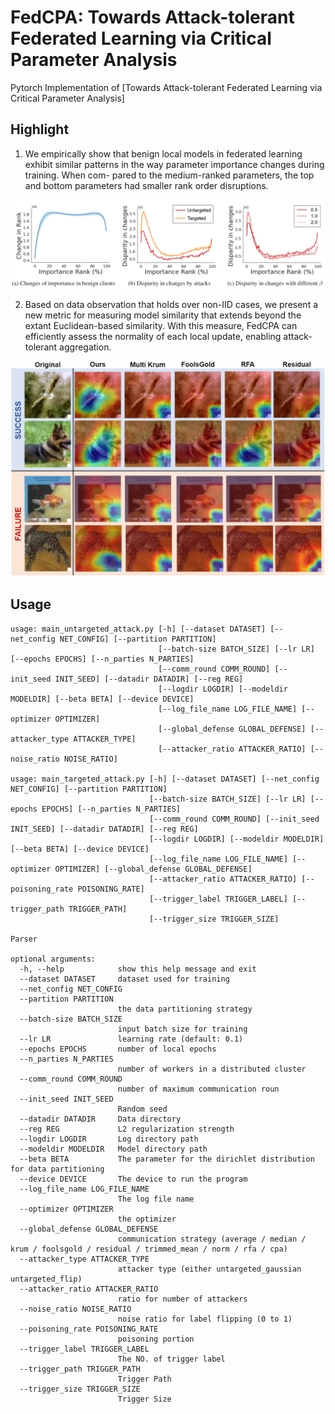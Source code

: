 # FedCPA: Towards Attack-tolerant Federated Learning via Critical Parameter Analysis
Pytorch Implementation of [Towards Attack-tolerant Federated Learning via Critical Parameter Analysis]




## Highlight ##
1. We empirically show that benign local models in federated learning exhibit similar patterns in the way parameter importance changes during training. When com-
pared to the medium-ranked parameters, the top and bottom parameters had smaller rank order disruptions.
<p align="center"><img src="./figure/observation.PNG" width = 600> </center>

2. Based on data observation that holds over non-IID cases, we present a new metric for measuring model similarity that extends beyond the extant Euclidean-based similarity. With this measure, FedCPA can efficiently assess the normality of each local update, enabling attack-tolerant aggregation.
<p align="center"><img src="./figure/qualitative.png" width = 600> </center>

## Usage ##
```
usage: main_untargeted_attack.py [-h] [--dataset DATASET] [--net_config NET_CONFIG] [--partition PARTITION]
                                 [--batch-size BATCH_SIZE] [--lr LR] [--epochs EPOCHS] [--n_parties N_PARTIES]
                                 [--comm_round COMM_ROUND] [--init_seed INIT_SEED] [--datadir DATADIR] [--reg REG]
                                 [--logdir LOGDIR] [--modeldir MODELDIR] [--beta BETA] [--device DEVICE]
                                 [--log_file_name LOG_FILE_NAME] [--optimizer OPTIMIZER]
                                 [--global_defense GLOBAL_DEFENSE] [--attacker_type ATTACKER_TYPE]
                                 [--attacker_ratio ATTACKER_RATIO] [--noise_ratio NOISE_RATIO]
                                 
usage: main_targeted_attack.py [-h] [--dataset DATASET] [--net_config NET_CONFIG] [--partition PARTITION]
                               [--batch-size BATCH_SIZE] [--lr LR] [--epochs EPOCHS] [--n_parties N_PARTIES]
                               [--comm_round COMM_ROUND] [--init_seed INIT_SEED] [--datadir DATADIR] [--reg REG]
                               [--logdir LOGDIR] [--modeldir MODELDIR] [--beta BETA] [--device DEVICE]
                               [--log_file_name LOG_FILE_NAME] [--optimizer OPTIMIZER] [--global_defense GLOBAL_DEFENSE]
                               [--attacker_ratio ATTACKER_RATIO] [--poisoning_rate POISONING_RATE]
                               [--trigger_label TRIGGER_LABEL] [--trigger_path TRIGGER_PATH]
                               [--trigger_size TRIGGER_SIZE]

Parser

optional arguments:
  -h, --help            show this help message and exit
  --dataset DATASET     dataset used for training
  --net_config NET_CONFIG
  --partition PARTITION
                        the data partitioning strategy
  --batch-size BATCH_SIZE
                        input batch size for training
  --lr LR               learning rate (default: 0.1)
  --epochs EPOCHS       number of local epochs
  --n_parties N_PARTIES
                        number of workers in a distributed cluster
  --comm_round COMM_ROUND
                        number of maximum communication roun
  --init_seed INIT_SEED
                        Random seed
  --datadir DATADIR     Data directory
  --reg REG             L2 regularization strength
  --logdir LOGDIR       Log directory path
  --modeldir MODELDIR   Model directory path
  --beta BETA           The parameter for the dirichlet distribution for data partitioning
  --device DEVICE       The device to run the program
  --log_file_name LOG_FILE_NAME
                        The log file name
  --optimizer OPTIMIZER
                        the optimizer
  --global_defense GLOBAL_DEFENSE
                        communication strategy (average / median / krum / foolsgold / residual / trimmed_mean / norm / rfa / cpa)
  --attacker_type ATTACKER_TYPE
                        attacker type (either untargeted_gaussian untargeted_flip)
  --attacker_ratio ATTACKER_RATIO
                        ratio for number of attackers
  --noise_ratio NOISE_RATIO
                        noise ratio for label flipping (0 to 1)
  --poisoning_rate POISONING_RATE
                        poisoning portion
  --trigger_label TRIGGER_LABEL
                        The NO. of trigger label
  --trigger_path TRIGGER_PATH
                        Trigger Path
  --trigger_size TRIGGER_SIZE
                        Trigger Size
                        
```

